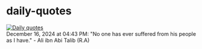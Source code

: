 # daily-quotes
[![Daily quotes](https://github.com/ceepu8/daily-quotes/actions/workflows/daily-quote.yml/badge.svg)](https://github.com/ceepu8/daily-quotes/actions/workflows/daily-quote.yml)<br/>
December 16, 2024 at 04:43 PM: "No one has ever suffered from his people as I have." - Ali ibn Abi Talib (R.A)
